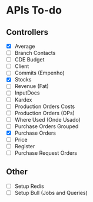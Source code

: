 # APIs To-do

## Controllers

- [x] Average
- [ ] Branch Contacts
- [ ] CDE Budget
- [ ] Client
- [ ] Commits (Empenho)
- [x] Stocks
- [ ] Revenue (Fat)
- [ ] InputDocs
- [ ] Kardex
- [ ] Production Orders Costs
- [ ] Production Orders (OPs)
- [ ] Where Used (Onde Usado)
- [ ] Purchase Orders Grouped
- [x] Purchase Orders
- [ ] Price
- [ ] Register
- [ ] Purchase Request Orders

## Other

- [ ] Setup Redis
- [ ] Setup Bull (Jobs and Queries)